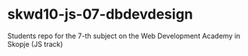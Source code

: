 # skwd10-js-07-dbdevdesign

Students repo for the 7-th subject on the Web Development Academy in Skopje (JS track)
